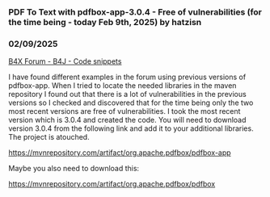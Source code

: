 ### PDF To Text with pdfbox-app-3.0.4  -  Free of vulnerabilities (for the time being - today Feb 9th, 2025) by hatzisn
### 02/09/2025
[B4X Forum - B4J - Code snippets](https://www.b4x.com/android/forum/threads/165524/)

I have found different examples in the forum using previous versions of pdfbox-app. When I tried to locate the needed libraries in the maven repository I found out that there is a lot of vulnerabilities in the previous versions so I checked and discovered that for the time being only the two most recent versions are free of vulnerabilities. I took the most recent version which is 3.0.4 and created the code. You will need to download version 3.0.4 from the following link and add it to your additional libraries. The project is atouched.  
  
<https://mvnrepository.com/artifact/org.apache.pdfbox/pdfbox-app>  
  
Maybe you also need to download this:  
  
<https://mvnrepository.com/artifact/org.apache.pdfbox/pdfbox>